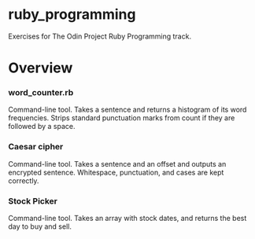 # ruby_programming
Exercises for The Odin Project Ruby Programming track.

# Overview

### word_counter.rb
Command-line tool.
Takes a sentence and returns a histogram of its word frequencies. 
Strips standard punctuation marks from count if they are followed by a space.

### Caesar cipher
Command-line tool.
Takes a sentence and an offset and outputs an encrypted sentence.
Whitespace, punctuation, and cases are kept correctly.

### Stock Picker
Command-line tool.
Takes an array with stock dates, and returns the best day to buy and sell.

